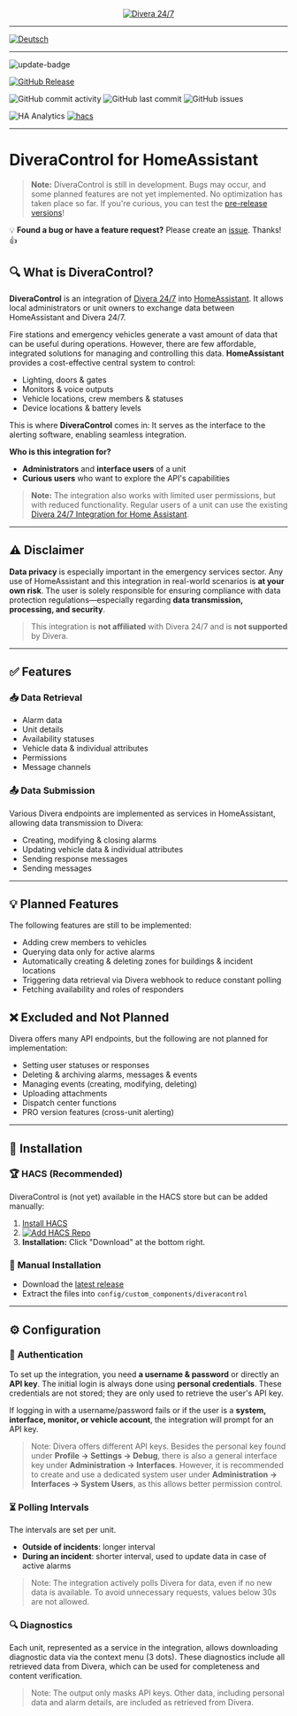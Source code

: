 <p align="center">
  <a href="https://www.divera247.com">
    <img src="https://www.divera247.com/downloads/grafik/divera247_logo_800.png" alt="Divera 24/7">
  </a>
</p>

---

[![Deutsch](https://img.shields.io/badge/🇩🇪%20-Deutsch-red)](README.md)

---

![update-badge](https://img.shields.io/github/last-commit/moehrem/diveracontrol?label=last%20update)

[![GitHub Release](https://img.shields.io/github/v/release/moehrem/DiveraControl?sort=semver)](https://github.com/moehrem/DiveraControl/releases)

![GitHub commit activity](https://img.shields.io/github/commit-activity/m/moehrem/DiveraControl)
![GitHub last commit](https://img.shields.io/github/last-commit/moehrem/DiveraControl)
![GitHub issues](https://img.shields.io/github/issues/moehrem/DiveraControl)

![HA Analytics](https://img.shields.io/badge/dynamic/json?url=https%3A%2F%2Fanalytics.home-assistant.io%2Fcustom_integrations.json&query=%24.diveracontrol.total&label=Active%20Installations)
[![hacs](https://img.shields.io/badge/HACS-Integration-blue.svg)](https://github.com/hacs/integration)

---

# DiveraControl for HomeAssistant

> **Note:** DiveraControl is still in development. Bugs may occur, and some planned features are not yet implemented. No optimization has taken place so far. If you're curious, you can test the [pre-release versions](https://github.com/moehrem/DiveraControl/releases)!

💡 **Found a bug or have a feature request?** Please create an [issue](https://github.com/moehrem/DiveraControl/issues). Thanks! 👍

## 🔍 What is DiveraControl?

**DiveraControl** is an integration of [Divera 24/7](https://www.divera247.com) into [HomeAssistant](https://www.home-assistant.io/). It allows local administrators or unit owners to exchange data between HomeAssistant and Divera 24/7.

Fire stations and emergency vehicles generate a vast amount of data that can be useful during operations. However, there are few affordable, integrated solutions for managing and controlling this data. **HomeAssistant** provides a cost-effective central system to control:
- Lighting, doors & gates
- Monitors & voice outputs
- Vehicle locations, crew members & statuses
- Device locations & battery levels

This is where **DiveraControl** comes in: It serves as the interface to the alerting software, enabling seamless integration.

**Who is this integration for?**
- **Administrators** and **interface users** of a unit
- **Curious users** who want to explore the API's capabilities

> **Note:** The integration also works with limited user permissions, but with reduced functionality. Regular users of a unit can use the existing [Divera 24/7 Integration for Home Assistant](https://github.com/fwmarcel/home-assistant-divera).

---

## ⚠️ Disclaimer

**Data privacy** is especially important in the emergency services sector. Any use of HomeAssistant and this integration in real-world scenarios is **at your own risk**. The user is solely responsible for ensuring compliance with data protection regulations—especially regarding **data transmission, processing, and security**.

> This integration is **not affiliated** with Divera 24/7 and is **not supported** by Divera.

---

## ✅ Features

### 📥 **Data Retrieval**
- Alarm data
- Unit details
- Availability statuses
- Vehicle data & individual attributes
- Permissions
- Message channels

### 📤 **Data Submission**
Various Divera endpoints are implemented as services in HomeAssistant, allowing data transmission to Divera:
- Creating, modifying & closing alarms
- Updating vehicle data & individual attributes
- Sending response messages
- Sending messages

---

## 💡 Planned Features
The following features are still to be implemented:
- Adding crew members to vehicles
- Querying data only for active alarms
- Automatically creating & deleting zones for buildings & incident locations
- Triggering data retrieval via Divera webhook to reduce constant polling
- Fetching availability and roles of responders

## ❌ Excluded and Not Planned
Divera offers many API endpoints, but the following are not planned for implementation:
- Setting user statuses or responses
- Deleting & archiving alarms, messages & events
- Managing events (creating, modifying, deleting)
- Uploading attachments
- Dispatch center functions
- PRO version features (cross-unit alerting)

---

## 📂 Installation

### 🏆 **HACS (Recommended)**
DiveraControl is (not yet) available in the HACS store but can be added manually:

1. [Install HACS](https://www.hacs.xyz/docs/use/)
2. [![Add HACS Repo](https://my.home-assistant.io/badges/hacs_repository.svg)](https://my.home-assistant.io/redirect/hacs_repository/?owner=moehrem&repository=diveracontrol&category=Integration)
3. **Installation:** Click "Download" at the bottom right.

### 🔧 **Manual Installation**
- Download the [latest release](https://github.com/moehrem/DiveraControl/releases/latest)
- Extract the files into `config/custom_components/diveracontrol`

---

## ⚙️ Configuration

### 🔑 **Authentication**
To set up the integration, you need **a username & password** or directly an **API key**. The initial login is always done using **personal credentials**. These credentials are not stored; they are only used to retrieve the user's API key.

If logging in with a username/password fails or if the user is a **system, interface, monitor, or vehicle account**, the integration will prompt for an API key.

> Note: Divera offers different API keys. Besides the personal key found under **Profile -> Settings -> Debug**, there is also a general interface key under **Administration -> Interfaces**. However, it is recommended to create and use a dedicated system user under **Administration -> Interfaces -> System Users**, as this allows better permission control.

### ⏳ **Polling Intervals**
The intervals are set per unit.
- **Outside of incidents**: longer interval
- **During an incident**: shorter interval, used to update data in case of active alarms

> Note: The integration actively polls Divera for data, even if no new data is available. To avoid unnecessary requests, values below 30s are not allowed.

### 🔍 **Diagnostics**
Each unit, represented as a service in the integration, allows downloading diagnostic data via the context menu (3 dots). These diagnostics include all retrieved data from Divera, which can be used for completeness and content verification.

> Note: The output only masks API keys. Other data, including personal data and alarm details, are included as retrieved from Divera.
